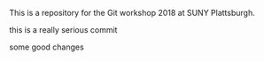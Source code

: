 This is a repository for the Git workshop 2018 at SUNY Plattsburgh.

this is a really serious commit

some good changes
